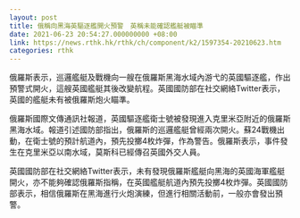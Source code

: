 ```yaml
---
layout: post
title: 俄稱向黑海英驅逐艦開火預警　英稱未能確認艦艇被瞄準
date: 2021-06-23 20:54:27.000000000 +08:00
link: https://news.rthk.hk/rthk/ch/component/k2/1597354-20210623.htm
categories: rthk
---
```


俄羅斯表示，巡邏艦艇及戰機向一艘在俄羅斯黑海水域內游弋的英國驅逐艦，作出預警式開火，這艘英國艦艇其後改變航程。英國國防部在社交網絡Twitter表示，英國的艦艇未有被俄羅斯炮火瞄準。

俄羅斯國際文傳通訊社報道，英國驅逐艦衛士號被發現進入克里米亞附近的俄羅斯黑海水域。報道引述國防部指出，俄羅斯的巡邏艦艇曾經兩次開火。蘇24戰機出動，在衛士號的預計航道內，預先投擲4枚炸彈，作為警告。俄羅斯表示，事件發生在克里米亞以南水域，莫斯科已經傳召英國外交人員。

英國國防部在社交網絡Twitter表示，未有發現俄羅斯艦艇向黑海的英國海軍艦艇開火，亦不能夠確認俄羅斯指稱，在英國艦艇航道內預先投擲4枚炸彈。英國國防部表示，相信俄羅斯在黑海進行火炮演練，但進行相關活動前，一般亦會發出預警。
